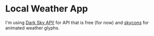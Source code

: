 # Local Weather App

I'm using [Dark Sky API!](http://google.com) for API that is free (for now)
and [skycons](https://github.com/darkskyapp/skycons) 
for animated weather glyphs.